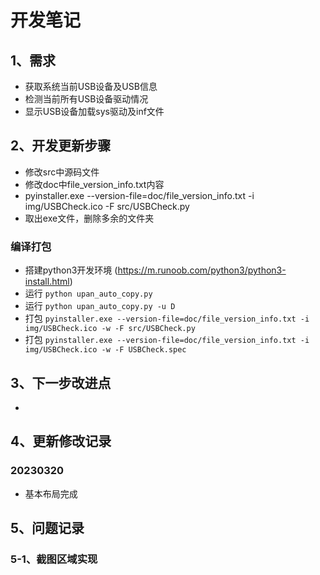 # 开发笔记

## 1、需求
- 获取系统当前USB设备及USB信息
- 检测当前所有USB设备驱动情况
- 显示USB设备加载sys驱动及inf文件

## 2、开发更新步骤
- 修改src中源码文件
- 修改doc中file_version_info.txt内容
- pyinstaller.exe --version-file=doc/file_version_info.txt -i img/USBCheck.ico -F src/USBCheck.py
- 取出exe文件，删除多余的文件夹

### 编译打包
- 搭建python3开发环境 (https://m.runoob.com/python3/python3-install.html)
- 运行 `python upan_auto_copy.py`
- 运行 `python upan_auto_copy.py -u D`
- 打包 `pyinstaller.exe --version-file=doc/file_version_info.txt -i img/USBCheck.ico -w -F src/USBCheck.py`
- 打包 `pyinstaller.exe --version-file=doc/file_version_info.txt -i img/USBCheck.ico -w -F USBCheck.spec`

## 3、下一步改进点
- 

## 4、更新修改记录

### 20230320
- 基本布局完成

## 5、问题记录

### 5-1、截图区域实现
